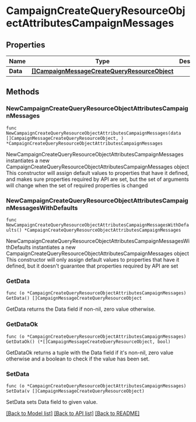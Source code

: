 # CampaignCreateQueryResourceObjectAttributesCampaignMessages

## Properties

Name | Type | Description | Notes
------------ | ------------- | ------------- | -------------
**Data** | [**[]CampaignMessageCreateQueryResourceObject**](CampaignMessageCreateQueryResourceObject.md) |  | 

## Methods

### NewCampaignCreateQueryResourceObjectAttributesCampaignMessages

`func NewCampaignCreateQueryResourceObjectAttributesCampaignMessages(data []CampaignMessageCreateQueryResourceObject, ) *CampaignCreateQueryResourceObjectAttributesCampaignMessages`

NewCampaignCreateQueryResourceObjectAttributesCampaignMessages instantiates a new CampaignCreateQueryResourceObjectAttributesCampaignMessages object
This constructor will assign default values to properties that have it defined,
and makes sure properties required by API are set, but the set of arguments
will change when the set of required properties is changed

### NewCampaignCreateQueryResourceObjectAttributesCampaignMessagesWithDefaults

`func NewCampaignCreateQueryResourceObjectAttributesCampaignMessagesWithDefaults() *CampaignCreateQueryResourceObjectAttributesCampaignMessages`

NewCampaignCreateQueryResourceObjectAttributesCampaignMessagesWithDefaults instantiates a new CampaignCreateQueryResourceObjectAttributesCampaignMessages object
This constructor will only assign default values to properties that have it defined,
but it doesn't guarantee that properties required by API are set

### GetData

`func (o *CampaignCreateQueryResourceObjectAttributesCampaignMessages) GetData() []CampaignMessageCreateQueryResourceObject`

GetData returns the Data field if non-nil, zero value otherwise.

### GetDataOk

`func (o *CampaignCreateQueryResourceObjectAttributesCampaignMessages) GetDataOk() (*[]CampaignMessageCreateQueryResourceObject, bool)`

GetDataOk returns a tuple with the Data field if it's non-nil, zero value otherwise
and a boolean to check if the value has been set.

### SetData

`func (o *CampaignCreateQueryResourceObjectAttributesCampaignMessages) SetData(v []CampaignMessageCreateQueryResourceObject)`

SetData sets Data field to given value.



[[Back to Model list]](../README.md#documentation-for-models) [[Back to API list]](../README.md#documentation-for-api-endpoints) [[Back to README]](../README.md)


